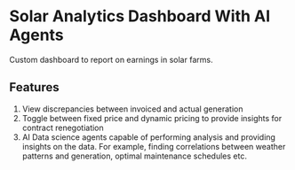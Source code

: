 # Solar Analytics Dashboard With AI Agents
Custom dashboard to report on earnings in solar farms.
## Features
1. View discrepancies between invoiced and actual generation
2. Toggle between fixed price and dynamic pricing to provide insights for contract renegotiation
3. AI Data science agents capable of performing analysis and providing insights on the data. For example, finding correlations between weather patterns and generation, optimal maintenance schedules etc.
